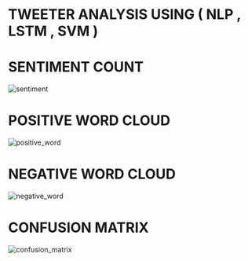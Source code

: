 # TWEETER ANALYSIS USING ( NLP , LSTM , SVM )
# SENTIMENT COUNT
![sentiment](https://user-images.githubusercontent.com/52438825/214579905-8743a981-670f-467b-a95b-9ce70697c3b6.png)
# POSITIVE WORD CLOUD
![positive_word](https://user-images.githubusercontent.com/52438825/214577413-1ba61def-a657-4fbd-be43-618583ed53c1.png)
# NEGATIVE WORD CLOUD
![negative_word](https://user-images.githubusercontent.com/52438825/214578193-d4fcb02c-7d6e-4541-8646-2ef6dfc95c3f.png)
# CONFUSION MATRIX
![confusion_matrix](https://user-images.githubusercontent.com/52438825/214578855-9b947085-3e1d-4721-8609-d742554882cd.PNG)

